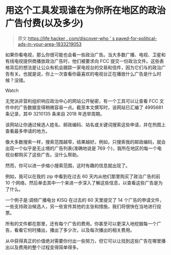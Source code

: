 # 用这个工具发现谁在为你所在地区的政治广告付费(以及多少)

> 原文:[https://life hacker . com/discover-who ' s payed-for-political-ads-in-your-area-1833219053](https://lifehacker.com/discover-who-is-paying-for-political-ads-in-your-area-1833219053)

如果你看电视，那么你很可能也会看一些政治广告。当大多数广播、电视、卫星和有线电视提供商播放政治广告时，他们被要求向 FCC 提交一份政治文件。这些表格背后的想法是让公众有机会跟踪一家电视台的交易和信件，因为它们与的政治广告有关。也就是说，你上一次查看你最喜欢的电视台正在播放什么广告是什么时候？没错。

Watch

无党派非营利组织响应政治中心的网站公开秘密，有一个工具可以让查看 FCC 文件中的广告数据变得稍微容易一点。截至本文撰写时，该网站已汇编了 4995681 条记录，其中 3210135 条来自 2018 年选举周期。

该网站让你通过候选人姓名、邮政编码、站名或关键词搜索这些申请，并在热图上查看最多申请的地方。

像大多数搜索一样，搜索范围越窄，结果越好。例如，只搜索我的邮政编码，就会出现一个似乎是无止境的广告列表(准确地说是 769 个)，我所在地区的每一个电视台都购买了这些广告。没什么帮助。

然而，你可以进一步缩小搜索范围，这时有趣的信息就出现了。

例如，我可以在我的 zip 中看到在过去 60 天内从他们那里购买了政治广告的前 10 个网络，然后单击其中一个来进一步深入了解这些信息，以查看这些广告是为了什么。

一个例子是:调频广播电台 KISQ 在过去的 60 天里提交了 14 个广告的申请文件，一些支持政治候选人，另一些宣传其他的主张和措施，我们将很快在当地进行投票。

所有的文件都在那里，还有每个广告的费用。你甚至可以更深入地挖掘每一个广告，看看它何时播出，播出了多少次，以及每次播出的相关费用。

从中获得真正的价值绝对需要你付出一些努力，但它可以让找到这些广告在哪里播出以及费用的整个过程变得简单得多。